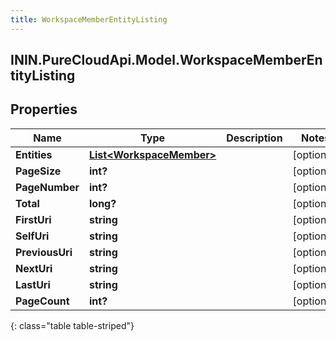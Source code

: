 ```yaml
---
title: WorkspaceMemberEntityListing
---
```

## ININ.PureCloudApi.Model.WorkspaceMemberEntityListing

## Properties

|Name | Type | Description | Notes|
|------------ | ------------- | ------------- | -------------|
| **Entities** | [**List&lt;WorkspaceMember&gt;**](WorkspaceMember.html) |  | [optional] |
| **PageSize** | **int?** |  | [optional] |
| **PageNumber** | **int?** |  | [optional] |
| **Total** | **long?** |  | [optional] |
| **FirstUri** | **string** |  | [optional] |
| **SelfUri** | **string** |  | [optional] |
| **PreviousUri** | **string** |  | [optional] |
| **NextUri** | **string** |  | [optional] |
| **LastUri** | **string** |  | [optional] |
| **PageCount** | **int?** |  | [optional] |
{: class="table table-striped"}


